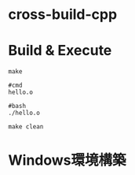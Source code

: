 # cross-build-cpp

# Build & Execute

```
make

#cmd
hello.o

#bash
./hello.o

make clean
```

# Windows環境構築
